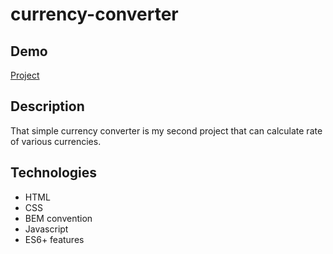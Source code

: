 # currency-converter

## Demo
[Project](https://piotrpaczuski.github.io/currency-converter/)

## Description
That simple currency converter is my second project that can calculate rate of various currencies.

## Technologies
- HTML
- CSS
- BEM convention
- Javascript
- ES6+ features

